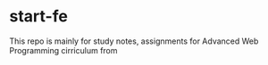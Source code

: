 # start-fe
 
This repo is mainly for study notes, assignments for Advanced Web Programming cirriculum from 